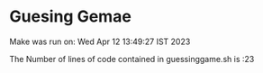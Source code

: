 # Guesing Gemae
Make was run on:  Wed Apr 12 13:49:27 IST 2023

The Number of lines  of code  contained in guessinggame.sh is :23


